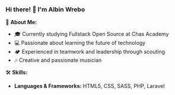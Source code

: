 ### Hi there! 👋 I'm Albin Wrebo

🚀 **About Me:**
- 🎓 Currently studying Fullstack Open Source at Chas Academy
- 💻 Passionate about learning the future of technology
- 🏕️ Experienced in teamwork and leadership through scouting
- 🎶 Creative and passionate musician

🛠 **Skills:**
- **Languages & Frameworks:** HTML5, CSS, SASS, PHP, Laravel
  <!--React, Angular, jQuery, Express, JavaScript, TypeScript,
- **Tools & Platforms:** Git, GitHub, VSCode, Figma, Docker, Herd
  <!-- MongoDB

